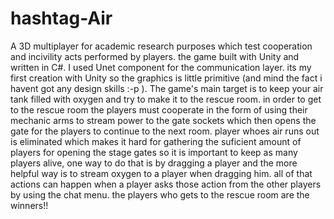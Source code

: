 # hashtag-Air
A 3D multiplayer for academic research purposes which test cooperation and incivility acts performed by players. the game built with Unity and written in C#. I used Unet component for the communication layer. its my first creation with Unity so the graphics is little primitive (and mind the fact i havent got any design skills :-p ). The game's main target is to keep your air tank filled with oxygen and try to make it to the rescue room. in order to get to the rescue room the players must cooperate in the form of using their mechanic arms to stream power to the gate sockets which then opens the gate for the players to continue to the next room. player whoes air runs out is eliminated which makes it hard for gathering the suficient amount of players for opening the stage gates so it is important to keep as many players alive, one way to do that is by dragging a player and the more helpful way is to stream oxygen to a player when dragging him. all of that actions can happen when a player asks those action from the other players by using the chat menu. the players who gets to the rescue room are the winners!!
